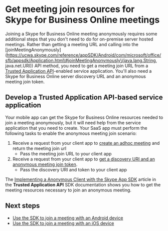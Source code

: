 # Get meeting join resources for Skype for Business Online meetings

Joining a Skype for Business Online meeting anonymously requires some additional steps that you don't need to do
for on-premise server hosted meetings. Rather than getting a meeting URL and calling into the [joinMeetingAnonymously](https://ucwa.skype.com/reference/appSDK/Android/com/microsoft/office/sfb/appsdk/Application.html\#joinMeetingAnonymously\(java.lang.String, java.net.URI\)) API method,
you need to get a meeting join URL from a [Trusted Application API](../Trusted-Application-API/docs/Overview.md)-enabled service application. You'll also need a Skype for Business Online server discovery URL and an anonymous meeting join token. 

## Develop a Trusted Application API-based service application

Your mobile app can get the Skype for Business Online resources needed to join a meeting anonymously, but it will need help from the 
service application that you need to create. Your SaaS app must perform the following tasks to enable the anonymous meeting join scenario:

1. Receive a request from your client app to [create an adhoc meeting](../Trusted-Application-API/docs/AnonymousMeetingSchedule.md) and return the meeting join url
   - Pass the meeting join URL to your client app
2.  Receive a request from your client app to [get a discovery URI and an anonymous meeting join token](../Trusted-Application-API/docs/BootstrapChatWidget.md).
    - Pass the discovery URI and token to your client app

The [Implementing a Anonymous Client with the Skype App SDK](../Trusted-Application-API/docs/ImplementingAnonymousClientWithSkypeAppSDK.md) article in the **Trusted Application API** SDK documentation shows you how to get the meeting resources necessary to
join an anonymous meeting.

## Next steps

- [Use the SDK to join a meeting with an Android device](HowToJoinMeeting_Android.md)
- [Use the SDK to join a meeting with an iOS device](HowToJoinMeeting_iOS.MD)    
